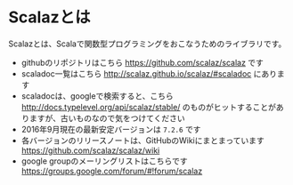 # Scalazとは

Scalazとは、Scalaで関数型プログラミングをおこなうためのライブラリです。

- githubのリポジトリはこちら <https://github.com/scalaz/scalaz> です
- scaladoc一覧はこちら <http://scalaz.github.io/scalaz/#scaladoc> にあります
- scaladocは、googleで検索すると、こちら <http://docs.typelevel.org/api/scalaz/stable/> のものがヒットすることがありますが、古いものなので気をつけてください
- 2016年9月現在の最新安定バージョンは `7.2.6` です
- 各バージョンのリリースノートは、GitHubのWikiにまとまっています <https://github.com/scalaz/scalaz/wiki>
- google groupのメーリングリストはこちらです <https://groups.google.com/forum/#!forum/scalaz>
